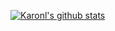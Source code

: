[![Karonl's github stats](https://github-readme-stats.vercel.app/api?username=karonl&count_private=true&show_icons=true)](https://github.com/anuraghazra/github-readme-stats)
